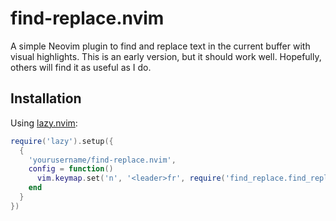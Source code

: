 # find-replace.nvim

A simple Neovim plugin to find and replace text in the current buffer with visual highlights. This is an early version, but it should work well. Hopefully, others will find it as useful as I do.

## Installation

Using [lazy.nvim](https://github.com/folke/lazy.nvim):

```lua
require('lazy').setup({
  {
    'yourusername/find-replace.nvim',
    config = function()
      vim.keymap.set('n', '<leader>fr', require('find_replace.find_replace').find_and_replace_in_buffer, { desc = 'Find and replace in current buffer' })
    end
  }
})
